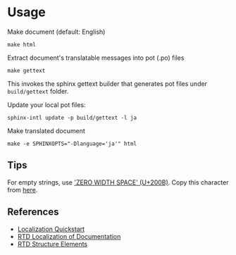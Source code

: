 # Usage
Make document (default: English)
```
make html
```

Extract document's translatable messages into pot (.po) files
```
make gettext
```
This invokes the sphinx gettext builder that generates pot files under `build/gettext` folder.

Update your local pot files:
```
sphinx-intl update -p build/gettext -l ja
```

Make translated document
```
make -e SPHINXOPTS="-Dlanguage='ja'" html
```

## Tips
For empty strings, use ['ZERO WIDTH SPACE' (U+200B)](https://stackoverflow.com/a/14414266). Copy this character from [here](https://unicode-table.com/en/200B/).

## References
- [Localization Quickstart](https://sphinx-intl.readthedocs.io/en/master/quickstart.html)
- [RTD Localization of Documentation](https://docs.readthedocs.io/en/stable/localization.html)
- [RTD Structure Elements](https://sphinx-rtd-theme.readthedocs.io/en/stable/demo/structure.html)